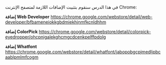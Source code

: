 في هذا الدرس سنقوم بتثبيت الإضافات اللازمة لمتصفح الإنترنت Chrome:

**إضافة Web Developer**
https://chrome.google.com/webstore/detail/web-developer/bfbameneiokkgbdmiekhjnmfkcnldhhm

**إضافة ColorPick**
https://chrome.google.com/webstore/detail/colorpick-eyedropper/ohcpnigalekghcmgcdcenkpelffpdolg

**إضافة Whatfont**
https://chrome.google.com/webstore/detail/whatfont/jabopobgcpjmedljpbcaablpmlmfcogm